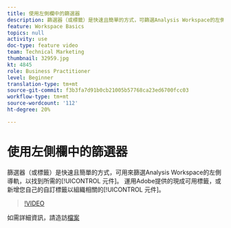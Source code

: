 ```yaml
---
title: 使用左側欄中的篩選器
description: 篩選器（或標籤）是快速且簡單的方式，可篩選Analysis Workspace的左側導軌，以尋找您所需的元件。 運用Adobe提供的現成可用標籤，或新增您自己的自訂標籤以組織相關元件。
feature: Workspace Basics
topics: null
activity: use
doc-type: feature video
team: Technical Marketing
thumbnail: 32959.jpg
kt: 4845
role: Business Practitioner
level: Beginner
translation-type: tm+mt
source-git-commit: f3b3fa7d91b0cb21005b57768ca23ed6700fcc03
workflow-type: tm+mt
source-wordcount: '112'
ht-degree: 20%

---
```



# 使用左側欄中的篩選器

篩選器（或標籤）是快速且簡單的方式，可用來篩選Analysis Workspace的左側導軌，以找到所需的[!UICONTROL 元件]。 運用Adobe提供的現成可用標籤，或新增您自己的自訂標籤以組織相關的[!UICONTROL 元件]。

>[!VIDEO](https://video.tv.adobe.com/v/32959/?quality=12)

如需詳細資訊，請造訪[檔案](https://docs.adobe.com/content/help/zh-Hant/analytics/analyze/analysis-workspace/analysis-workspace-features.html)
